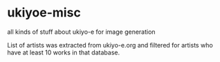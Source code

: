 # ukiyoe-misc
all kinds of stuff about ukiyo-e for image generation

List of artists was extracted from ukiyo-e.org and filtered for artists who have at least 10 works in that database.
